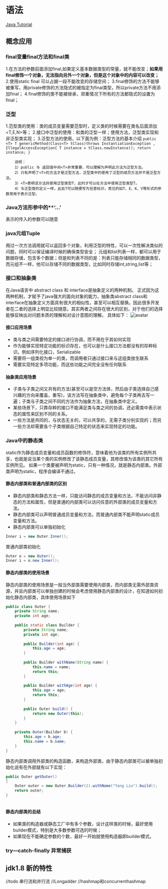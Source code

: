 # 语法
[Java Tutorial](http://tutorials.jenkov.com/java/index.html)
## 概念应用
### final变量final方法和final类
  1.在方法的参数前面添加final,如果定义基本数据类型的常量，就不能改变；**如果用final修饰一个对象，无法指向另外一个对象，但是这个对象中的内容可以改变；**
  2.使用static final 可以占据一段不能改变的存储空间；
  3.final修饰的方法不能够被重写，用private修饰的方法隐式的被指定为final类型，所以private方法不用添加final；
  4.final修饰的类不能被继承，郑重情况下所有的方法都隐式的设置为final；

### 泛型
  1.范型类的使用：类的成员变量需要范型时，定义类的时候需要在类名后面添加<T,E,N>等；
  2.接口中泛型的使用：和类的泛型一样；使用方法，泛型类实现和非泛型类实现；
  3.泛型方法的使用，以下面为例：泛型方法的基本介绍
    ```
    public <T> T genericMethod(Class<T> tClass)throws InstantiationException ,
    IllegalAccessException{
            T instance = tClass.newInstance();
            return instance;
    }
    ```

        说明：
        1）public 与 返回值中间<T>非常重要，可以理解为声明此方法为泛型方法。
        2）只有声明了<T>的方法才是泛型方法，泛型类中的使用了泛型的成员方法并不是泛型方法。
        3）<T>表明该方法将使用泛型类型T，此时才可以在方法中使用泛型类型T。
        4）与泛型类的定义一样，此处T可以随便写为任意标识，常见的如T、E、K、V等形式的参数常用于表示泛型。
### Java方法形参中的**‘...’
  表示的传入的参数可以随意


### java元组Tuple
  用过一次方法调用就可以返回多个对象，利用泛型的特性，可以一次性解决类似的问题，同时可以保证编译时候的确保类型安全；
  元组和list列表一样，都可以用于数据存储，包含多个数据；但是和列表不同的是：列表只能存储相同的数据类型，而元组不一样，他可以存储不同的数据类型，比如同时存储int,string,list等；

### 接口和抽象类
在Java语言中 abstract class 和 interface是抽象定义的两种机制。
正式因为这两种机制，才赋予了java强大的面向对象的能力，抽象类abstract class和 interface在抽象定义方面具有很大的相似性，甚至可以相互替换。因此很多开发者在二者的选择上明显比较随意。其实两者之间存在很大的区别，对于他们的选择能够反映出对问题本质的理解和对设计意图的理解。
具体如下：
![avatar](https://img-blog.csdnimg.cn/20190311215243146.png?x-oss-process=image/watermark,type_ZmFuZ3poZW5naGVpdGk,shadow_10,text_aHR0cHM6Ly9ibG9nLmNzZG4ubmV0L2NzZG5saWppbmdyYW4=,size_16,color_FFFFFF,t_70)
#### 接口应用场景
- 类与类之间需要特定的接口进行协调，而不用在乎其如何实现
- 作为能够实现特定功能的标识存在，也可以是什么接口方法都没有的存粹标识。例如序列化接口，Serializable
- 需要将一组类视为单一的类，而调用者只通过接口来与这组类放生联系
- 需要实现特定多项功能，而这些功能之间完全没有任何联系
#### 抽象类应用场景
- 子类与子类之间又共有的方法(甚至可以是空方法体，然后由子类选择自己感兴趣的方向来覆盖，重写)，该方法写在抽象类中，避免每个子类再去写一遍；子类与子类之间不同的方法作为抽象方法，在抽象类中定义。
- 某些场景下，只靠存粹的接口不能满足类与类之间的协调，还必需类中表示状态的属性来区别不同的关系。
- 一些方法是共同的，与状态无关的，可以共享的，无需子类分别实现的；而另一些方法却需要各个子类根据自己特定的状态来实现特定的功能。

### Java中的静态类
static作为静态成员变量和成员函数的修饰符，意味着他为该类的所有实例所共享，也就是说当某个类的实例修改了该静态成员变量，其修改值为该类的其它所有实例所见。
如果一个类要被声明为static，只有一种情况，就是静态内部类。外部类声明为static，程序会编译不通过。
#### 静态内部类和普通内部类的区别
- 静态内部类和静态方法一样，只能访问静态的成员变量和方法，不能访问非静态的方法和属性，但是普通的内部类可以访问任意的外部类的成员变量和方法。
- 静态内部类可以声明普通成员变量和方法，而普通内部类不能声明static成员变量和方法。
- 静态内部类可以单独初始化
```java
Inner i = new Outer.Inner();
```
普通内部类初始化
```java
Outer o = new Outer();
Inner i = o.new Inner();
```

#### 静态内部类的使用场景
静态内部类的使用场景是一般当外部类需要使用内部类，而内部类无需外部类资源，并且内部类可以单独创建的时候会考虑使用静态内部类的设计，在知道如何初始化静态内部类，具体使用场景如下
```java
public class Outer {
    private String name;
    private int age;
 
    public static class Builder {
        private String name;
        private int age;
 
        public Builder(int age) {
            this.age = age;
        }
 
        public Builder withName(String name) {
            this.name = name;
            return this;
        }
 
        public Builder withAge(int age) {
            this.age = age;
            return this;
        }
 
        public Outer build() {
            return new Outer(this);
        }
    }
 
    private Outer(Builder b) {
        this.age = b.age;
        this.name = b.name;
    }
}
```

静态内部类调用外部类的构造函数，来构造外部类，由于静态内部类可以被单独初始化说有在外部就有以下实现：

```java
public Outer getOuter()
{
    Outer outer = new Outer.Builder(2).withName("Yang Liu").build();
    return outer;
}
 
```

#### 静态内部类的总结
- 如果类的构造器或静态工厂中有多个参数，设计这样类的时候，最好使用builder模式，特别是大多数参数可选的时候；
- 如果现在不能确定参数的个数，最好一开始就使用构造器即builder模式。

### try—catch-finally 异常捕获

## jdk1.8 新的特性
//todo 串行流和并行流
//Longadder 
//hashmap和concurrenthashmap




